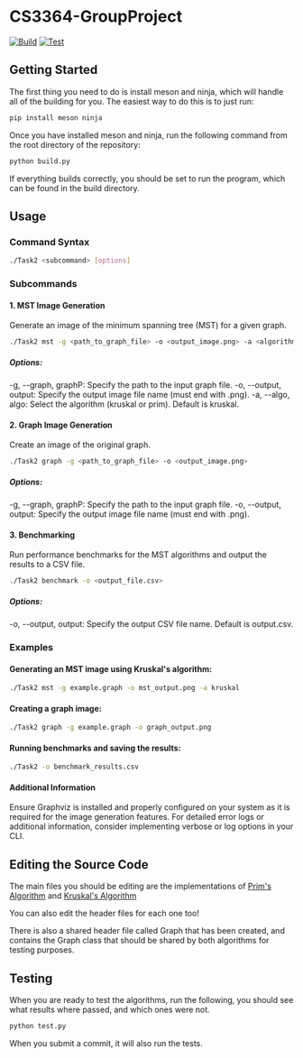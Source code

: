 # CS3364-GroupProject

[![Build](https://github.com/jaxcksn/CS3364-GroupProject/actions/workflows/meson-build.yml/badge.svg)](https://github.com/jaxcksn/CS3364-GroupProject/actions/workflows/meson-build.yml)
[![Test](https://github.com/jaxcksn/CS3364-GroupProject/actions/workflows/meson-test.yml/badge.svg)](https://github.com/jaxcksn/CS3364-GroupProject/actions/workflows/meson-test.yml)

## Getting Started

The first thing you need to do is install meson and ninja, which will handle all of the building for you. The easiest way to do this is to just run:

```bash
pip install meson ninja
```

Once you have installed meson and ninja, run the following command from the root directory of the repository:

```bash
python build.py
```

If everything builds correctly, you should be set to run the program, which can be found in the build directory.

## Usage

### Command Syntax

```bash
./Task2 <subcommand> [options]
```

### Subcommands

#### 1. MST Image Generation

Generate an image of the minimum spanning tree (MST) for a given graph.

```bash
./Task2 mst -g <path_to_graph_file> -o <output_image.png> -a <algorithm>
```

##### Options:

-g, --graph, graphP: Specify the path to the input graph file.
-o, --output, output: Specify the output image file name (must end with .png).
-a, --algo, algo: Select the algorithm (kruskal or prim). Default is kruskal.

#### 2. Graph Image Generation

Create an image of the original graph.

```bash
./Task2 graph -g <path_to_graph_file> -o <output_image.png>
```

##### Options:

-g, --graph, graphP: Specify the path to the input graph file.
-o, --output, output: Specify the output image file name (must end with .png).

#### 3. Benchmarking

Run performance benchmarks for the MST algorithms and output the results to a CSV file.

```bash
./Task2 benchmark -o <output_file.csv>
```

##### Options:

-o, --output, output: Specify the output CSV file name. Default is output.csv.

### Examples

#### Generating an MST image using Kruskal's algorithm:

```bash
./Task2 mst -g example.graph -o mst_output.png -a kruskal
```

#### Creating a graph image:

```bash
./Task2 graph -g example.graph -o graph_output.png
```

#### Running benchmarks and saving the results:

```bash
./Task2 -o benchmark_results.csv
```

#### Additional Information

Ensure Graphviz is installed and properly configured on your system as it is required for the image generation features.
For detailed error logs or additional information, consider implementing verbose or log options in your CLI.

## Editing the Source Code

The main files you should be editing are the implementations of [Prim's Algorithm](src/prim.cpp) and [Kruskal's Algorithm](src/kruskal.cpp)

You can also edit the header files for each one too!

There is also a shared header file called Graph that has been created, and contains the Graph class that should be shared by both algorithms for testing purposes.

## Testing

When you are ready to test the algorithms, run the following, you should see what results where passed, and which ones were not.

```bash
python test.py
```

When you submit a commit, it will also run the tests.
